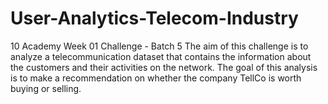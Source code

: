 # User-Analytics-Telecom-Industry
 10 Academy Week 01 Challenge - Batch 5
The aim of this challenge is to analyze a telecommunication dataset that contains the information about the customers and their activities on the network. The goal of this analysis is to make a recommendation on whether the company TellCo is worth buying or selling.